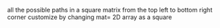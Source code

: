 all the possible paths in a square matrix from the top left to bottom right corner
customize by changing mat= 2D array as a square 
